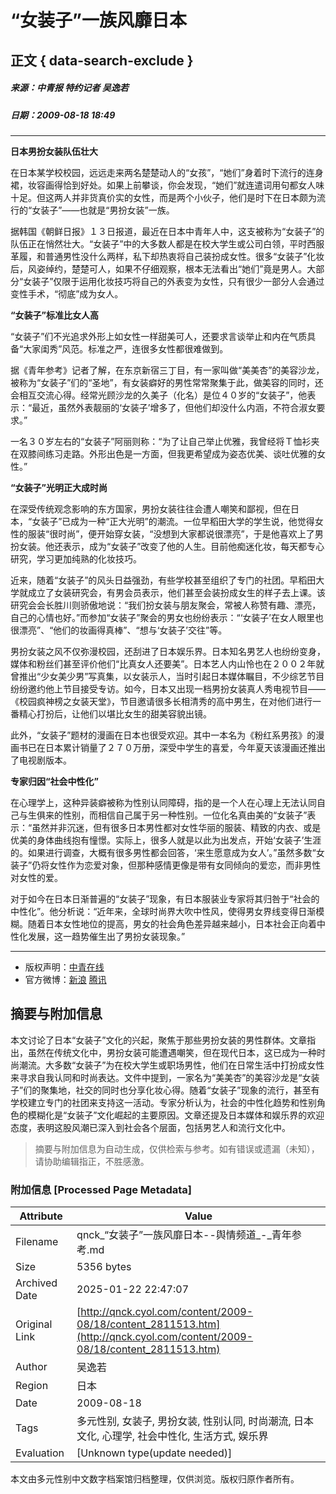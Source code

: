 # “女装子”一族风靡日本

## 正文 { data-search-exclude }


##### 来源：中青报 特约记者 吴逸若  
##### 日期：2009-08-18 18:49  

---

**日本男扮女装队伍壮大**

在日本某学校校园，远远走来两名楚楚动人的“女孩”，“她们”身着时下流行的连身裙，妆容画得恰到好处。如果上前攀谈，你会发现，“她们”就连遣词用句都女人味十足。但这两人并非货真价实的女性，而是两个小伙子，他们是时下在日本颇为流行的“女装子”——也就是“男扮女装”一族。

据韩国《朝鲜日报》１３日报道，最近在日本中青年人中，这支被称为“女装子”的队伍正在悄然壮大。“女装子”中的大多数人都是在校大学生或公司白领，平时西服革履，和普通男性没什么两样，私下却热衷将自己装扮成女性。很多“女装子”化妆后，风姿绰约，楚楚可人，如果不仔细观察，根本无法看出“她们”竟是男人。大部分“女装子”仅限于运用化妆技巧将自己的外表变为女性，只有很少一部分人会通过变性手术，“彻底”成为女人。

**“女装子”标准比女人高**

“女装子”们不光追求外形上如女性一样甜美可人，还要求言谈举止和内在气质具备“大家闺秀”风范。标准之严，连很多女性都很难做到。

据《青年参考》记者了解，在东京新宿三丁目，有一家叫做“美美杏”的美容沙龙，被称为“女装子”们的“圣地”，有女装癖好的男性常常聚集于此，做美容的同时，还会相互交流心得。经常光顾沙龙的久美子（化名）是位４０岁的“女装子”，他表示：“最近，虽然外表靓丽的‘女装子’增多了，但他们却没什么内涵，不符合淑女要求。”

一名３０岁左右的“女装子”阿丽则称：“为了让自己举止优雅，我曾经将Ｔ恤衫夹在双膝间练习走路。外形出色是一方面，但我更希望成为姿态优美、谈吐优雅的女性。”

**“女装子”光明正大成时尚**

在深受传统观念影响的东方国家，男扮女装往往会遭人嘲笑和鄙视，但在日本，“女装子”已成为一种“正大光明”的潮流。一位早稻田大学的学生说，他觉得女性的服装“很时尚”，便开始穿女装，“没想到大家都说很漂亮”，于是他喜欢上了男扮女装。他还表示，成为“女装子”改变了他的人生。目前他痴迷化妆，每天都专心研究，学习更加纯熟的化妆技巧。

近来，随着“女装子”的风头日益强劲，有些学校甚至组织了专门的社团。早稻田大学就成立了女装研究会，有男会员表示，他们甚至会装扮成女生的样子去上课。该研究会会长胜川则骄傲地说：“我们扮女装与朋友聚会，常被人称赞有趣、漂亮，自己的心情也好。”而参加“女装子”聚会的男女也纷纷表示：“‘女装子’在女人眼里也很漂亮”、“他们的妆画得真棒”、“想与‘女装子’交往”等。

男扮女装之风不仅弥漫校园，还刮进了日本娱乐界。日本知名男艺人也纷纷变身，媒体和粉丝们甚至评价他们“比真女人还要美”。日本艺人内山怜也在２００２年就曾推出“少女美少男”写真集，以女装示人，当时引起日本媒体瞩目，不少综艺节目纷纷邀约他上节目接受专访。如今，日本又出现一档男扮女装真人秀电视节目——《校园疯神榜之女装天堂》，节目邀请很多长相清秀的高中男生，在对他们进行一番精心打扮后，让他们以堪比女生的甜美容貌出镜。

此外，“女装子”题材的漫画在日本也很受欢迎。其中一本名为《粉红系男孩》的漫画书已在日本累计销量了２７０万册，深受中学生的喜爱，今年夏天该漫画还推出了电视剧版本。

**专家归因“社会中性化”**

在心理学上，这种异装癖被称为性别认同障碍，指的是一个人在心理上无法认同自己与生俱来的性别，而相信自己属于另一种性别。一位化名真由美的“女装子”表示：“虽然并非沉迷，但有很多日本男性都对女性华丽的服装、精致的内衣、或是优美的身体曲线抱有憧憬。实际上，很多人就是以此为出发点，开始‘女装子’生涯的。如果进行调查，大概有很多男性都会回答，‘来生愿意成为女人’。”虽然多数“女装子”仍将女性作为恋爱对象，但那种感情更像是带有女同倾向的爱恋，而非男性对女性的爱。

对于如今在日本日渐普遍的“女装子”现象，有日本服装业专家将其归咎于“社会的中性化”。他分析说：“近年来，全球时尚界大吹中性风，使得男女界线变得日渐模糊。随着日本女性地位的提高，男女的社会角色差异越来越小，日本社会正向着中性化发展，这一趋势催生出了男扮女装现象。”

---

- 版权声明：[中青在线](http://www.cyol.net/ggkl/index.html)
- 官方微博：[新浪](http://weibo.com/qnck) [腾讯](http://t.qq.com/QNCK1984)
<!-- tcd_original_link http://qnck.cyol.com/content/2009-08/18/content_2811513.htm -->


## 摘要与附加信息

<!-- tcd_abstract -->
本文讨论了日本“女装子”文化的兴起，聚焦于那些男扮女装的男性群体。文章指出，虽然在传统文化中，男扮女装可能遭遇嘲笑，但在现代日本，这已成为一种时尚潮流。大多数“女装子”为在校大学生或职场男性，他们在日常生活中打扮成女性来寻求自我认同和时尚表达。文件中提到，一家名为“美美杏”的美容沙龙是“女装子”们的聚集地，社交的同时也分享化妆心得。随着“女装子”现象的流行，甚至有学校建立专门的社团来支持这一活动。专家分析认为，社会的中性化趋势和性别角色的模糊化是“女装子”文化崛起的主要原因。文章还提及日本媒体和娱乐界的欢迎态度，表明这股风潮已深入到社会各个层面，包括男艺人和流行文化中。
<!-- tcd_abstract_end -->

> 摘要与附加信息为自动生成，仅供检索与参考。如有错误或遗漏（未知），请协助编辑指正，不胜感激。

### 附加信息 [Processed Page Metadata]

| Attribute       | Value                                  |
|-----------------|----------------------------------------|
| Filename        | qnck_“女装子”一族风靡日本--舆情频道_-_青年参考.md                             |
| Size            | 5356 bytes                           |
| Archived Date   | 2025-01-22 22:47:07                             |
| Original Link   | [http://qnck.cyol.com/content/2009-08/18/content_2811513.htm](http://qnck.cyol.com/content/2009-08/18/content_2811513.htm)                       |
| Author          | 吴逸若                               |
| Region          | 日本                               |
| Date            | 2009-08-18                                 |
| Tags            | 多元性别, 女装子, 男扮女装, 性别认同, 时尚潮流, 日本文化, 心理学, 社会中性化, 生活方式, 娱乐界                                 |
| Evaluation            | [Unknown type(update needed)]                                 |
<!-- tcd_table_end -->

本文由多元性别中文数字档案馆归档整理，仅供浏览。版权归原作者所有。

